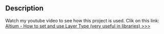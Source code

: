 ## Description
Watch my youtube video to see how this project is used. Clik on this link: [Altium - How to set and use Layer Type (very useful in libraries) >>>](https://youtu.be/ytF4-MIeWRc)
